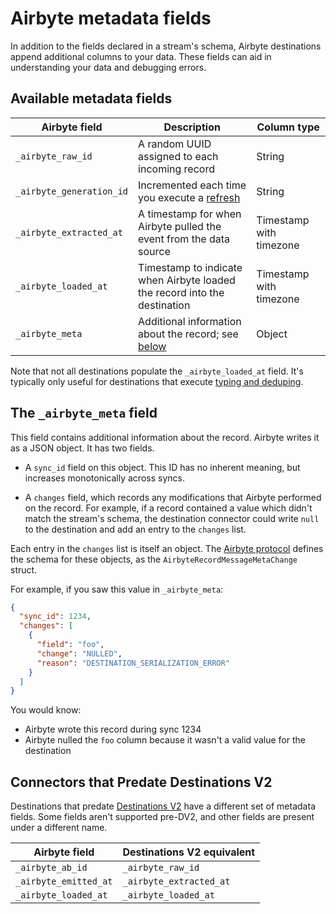 # Airbyte metadata fields

In addition to the fields declared in a stream's schema, Airbyte destinations append additional columns to your data. These fields can aid in understanding your data and debugging errors.

## Available metadata fields

| Airbyte field            | Description                                                                                       | Column type             |
| ------------------------ | ------------------------------------------------------------------------------------------------- | ----------------------- |
| `_airbyte_raw_id`        | A random UUID assigned to each incoming record                                                    | String                  |
| `_airbyte_generation_id` | Incremented each time you execute a [refresh](https://docs.airbyte.com/operator-guides/refreshes) | String                  |
| `_airbyte_extracted_at`  | A timestamp for when Airbyte pulled the event from the data source                                | Timestamp with timezone |
| `_airbyte_loaded_at`     | Timestamp to indicate when Airbyte loaded the record into the destination                         | Timestamp with timezone |
| `_airbyte_meta`          | Additional information about the record; see [below](#the-_airbyte_meta-field)                    | Object                  |

Note that not all destinations populate the `_airbyte_loaded_at` field. It's typically only useful for destinations that execute [typing and deduping](https://docs.airbyte.com/using-airbyte/core-concepts/typing-deduping).

## The `_airbyte_meta` field

This field contains additional information about the record. Airbyte writes it as a JSON object. It has two fields.

- A `sync_id` field on this object. This ID has no inherent meaning, but increases monotonically across syncs.

- A `changes` field, which records any modifications that Airbyte performed on the record. For example, if a record contained a value which didn't match the stream's schema, the destination connector could write `null` to the destination and add an entry to the `changes` list.

Each entry in the `changes` list is itself an object. The
[Airbyte protocol](https://github.com/airbytehq/airbyte-protocol/blob/main/protocol-models/src/main/resources/airbyte_protocol/airbyte_protocol.yaml#L88) defines the schema for these objects, as the `AirbyteRecordMessageMetaChange` struct.

For example, if you saw this value in `_airbyte_meta`:

```json
{
  "sync_id": 1234,
  "changes": [
    {
      "field": "foo",
      "change": "NULLED",
      "reason": "DESTINATION_SERIALIZATION_ERROR"
    }
  ]
}
```

You would know:

- Airbyte wrote this record during sync 1234
- Airbyte nulled the `foo` column because it wasn't a valid value for the destination

## Connectors that Predate Destinations V2

Destinations that predate [Destinations V2](https://docs.airbyte.com/release_notes/upgrading_to_destinations_v2/) have a different set of metadata fields. Some fields aren't supported pre-DV2, and other fields are present under a different name.

| Airbyte field         | Destinations V2 equivalent |
| --------------------- | -------------------------- |
| `_airbyte_ab_id`      | `_airbyte_raw_id`          |
| `_airbyte_emitted_at` | `_airbyte_extracted_at`    |
| `_airbyte_loaded_at`  | `_airbyte_loaded_at`       |
